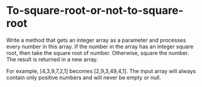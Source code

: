 # To-square-root-or-not-to-square-root
Write a method that gets an integer array as a parameter and processes every number in this array. If the number in the array has an integer square root, then take the square root of number. Otherwise, square the number. The result is returned in a new array. 

For example, [4,3,9,7,2,1] becomes [2,9,3,49,4,1]. The input array will always contain only positive numbers and will never be empty or null. 
